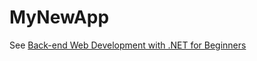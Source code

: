 # MyNewApp

See [Back-end Web Development with .NET for Beginners](https://www.youtube.com/playlist?list=PLdo4fOcmZ0oWunQnm3WnZxJrseIw2zSAk)
